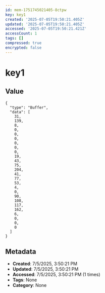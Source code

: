 ```yaml
---
id: mem-1751745021405-8ctpw
key: key1
created: '2025-07-05T19:50:21.405Z'
updated: '2025-07-05T19:50:21.405Z'
accessed: '2025-07-05T19:50:21.421Z'
accessCount: 1
tags: []
compressed: true
encrypted: false
---
```


# key1

## Value

```
{
  "type": "Buffer",
  "data": [
    31,
    139,
    8,
    0,
    0,
    0,
    0,
    0,
    0,
    19,
    43,
    75,
    204,
    41,
    77,
    53,
    4,
    0,
    90,
    108,
    117,
    162,
    6,
    0,
    0,
    0
  ]
}
```

## Metadata

- **Created**: 7/5/2025, 3:50:21 PM
- **Updated**: 7/5/2025, 3:50:21 PM
- **Accessed**: 7/5/2025, 3:50:21 PM (1 times)
- **Tags**: None
- **Category**: None
